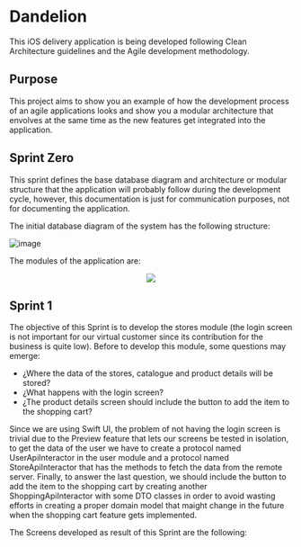 # Dandelion
 
 This iOS delivery application is being developed following Clean Architecture guidelines and the Agile development methodology. 

 ## Purpose
 
 This project aims to show you an example of how the development process of an agile applications looks and show you a modular architecture that envolves at the same time as the new features get integrated into the application.

 ## Sprint Zero

 This sprint defines the base database diagram and architecture or modular structure that the application will probably follow during the development cycle, however, this documentation is just for communication purposes, not for documenting the application.

 The initial database diagram of the system has the following structure:

 ![image](https://github.com/alexanderommel/iOS-Clean-Architecture/assets/70469919/49670047-7877-43e9-b293-ec936d276669)

 The modules of the application are:

 <p align="center">
  <img src="https://github.com/alexanderommel/iOS-Clean-Architecture/assets/70469919/592f47a8-594b-41b9-aa05-20fc26aea3ba">
</p>


 ## Sprint 1

 The objective of this Sprint is to develop the stores module (the login screen is not important for our virtual customer since its contribution for the business is quite low). Before to develop this module, some questions may emerge:

 - ¿Where the data of the stores, catalogue and product details will be stored?
 - ¿What happens with the login screen?
 - ¿The product details screen should include the button to add the item to the shopping cart?

Since we are using Swift UI, the problem of not having the login screen is trivial due to the Preview feature that lets our screens be tested in isolation, to get the data of the user we have to create a protocol named UserApiInteractor in the user module and a protocol named StoreApiInteractor that has the methods to fetch the data from the remote server. Finally, to answer the last question, we should include the button to add the item to the shopping cart by creating another ShoppingApiInteractor with some DTO classes in order to avoid wasting efforts in creating a proper domain model that maight change in the future when the shopping cart feature gets implemented.

The Screens developed as result of this Sprint are the following:



